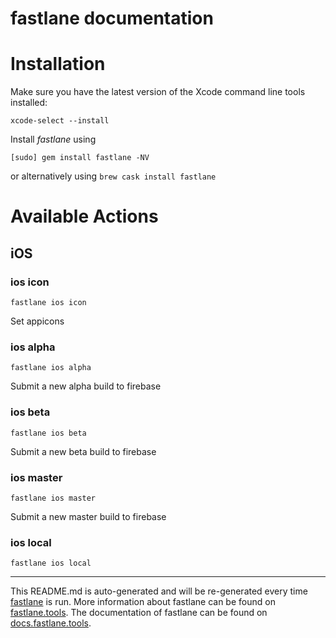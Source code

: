 fastlane documentation
================
# Installation

Make sure you have the latest version of the Xcode command line tools installed:

```
xcode-select --install
```

Install _fastlane_ using
```
[sudo] gem install fastlane -NV
```
or alternatively using `brew cask install fastlane`

# Available Actions
## iOS
### ios icon
```
fastlane ios icon
```
Set appicons
### ios alpha
```
fastlane ios alpha
```
Submit a new alpha build to firebase
### ios beta
```
fastlane ios beta
```
Submit a new beta build to firebase
### ios master
```
fastlane ios master
```
Submit a new master build to firebase
### ios local
```
fastlane ios local
```


----

This README.md is auto-generated and will be re-generated every time [fastlane](https://fastlane.tools) is run.
More information about fastlane can be found on [fastlane.tools](https://fastlane.tools).
The documentation of fastlane can be found on [docs.fastlane.tools](https://docs.fastlane.tools).
